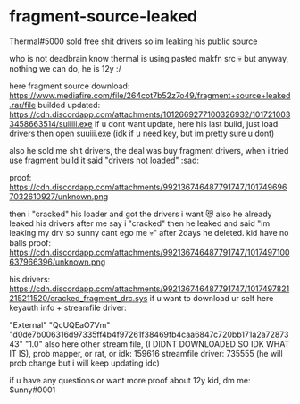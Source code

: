 # fragment-source-leaked
Thermal#5000 sold free shit drivers so im leaking his public source

who is not deadbrain know thermal is using pasted makfn src 💀 but anyway, nothing we can do, he is 12y :/

here fragment source download: https://www.mediafire.com/file/264cot7b52z7o49/fragment+source+leaked.rar/file
builded updated: https://cdn.discordapp.com/attachments/1012669277100326932/1017210033458663514/suiiiii.exe
if u dont want update, here his last build, just load drivers then open suuiii.exe (idk if u need key, but im pretty sure u dont)

also he sold me shit drivers, the deal was buy fragment drivers, when i tried use fragment build it said "drivers not loaded" :sad:

proof: https://cdn.discordapp.com/attachments/992136746487791747/1017496967032610927/unknown.png

then i "cracked" his loader and got the drivers i want 😻
also he already leaked his drivers after me say i "cracked" then he leaked and said "im leaking my drv so sunny cant ego me 💀" after 2days he deleted. kid have no balls
proof: https://cdn.discordapp.com/attachments/992136746487791747/1017497100637966396/unknown.png

his drivers:
https://cdn.discordapp.com/attachments/992136746487791747/1017497821215211520/cracked_fragment_drc.sys
if u want to download ur self here keyauth info + streamfile driver:

"External"
"QcUQEaO7Vm"
"d0de7b006316d97335ff4b4f97261f38469fb4caa6847c720bb171a2a7287343"
"1.0"
also here other stream file, (I DIDNT DOWNLOADED SO IDK WHAT IT IS), prob mapper, or rat, or idk: 159616
streamfile driver: 735555 (he will prob change but i will keep updating idc)

if u have any questions or want more proof about 12y kid, dm me: $unny#0001
